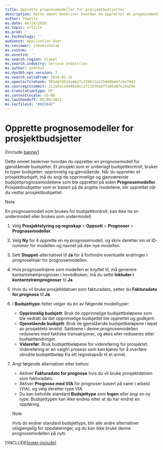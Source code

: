```yaml
---
title: Opprette prognosemodeller for prosjektbudsjetter
description: Dette emnet beskriver hvordan du oppretter en prognosemodell for gjenstående budsjetter.
author: Yowelle
ms.date: 04/24/2020
ms.topic: article
ms.prod: ''
ms.technology: ''
audience: Application User
ms.reviewer: johnmichalak
ms.custom: ''
ms.assetid: ''
ms.search.region: Global
ms.search.industry: Service industries
ms.author: andchoi
ms.dyn365.ops.version: 7
ms.search.validFrom: 2019-01-15
ms.openlocfilehash: 992dd74524ae6a7c329612a125d60bebfcbe7dd2
ms.sourcegitcommit: 2c2a5a11d446adec2f21030ab77a053d7e2da28e
ms.translationtype: HT
ms.contentlocale: nb-NO
ms.lasthandoff: 05/04/2022
ms.locfileid: "8683642"
---
```

# <a name="create-forecast-models-for-project-budgets"></a>Opprette prognosemodeller for prosjektbudsjetter 

[!include [banner](../includes/banner.md)]

Dette emnet beskriver hvordan du oppretter en prognosemodell for gjenstående budsjetter. Et prosjekt som er underlagt budsjettkontroll, bruker to typer budsjetter: opprinnelig og gjenstående. Når du oppretter et prosjektbudsjett, må du angi de opprinnelige og gjenværende budsjettprognosemodellene som ble opprettet på siden **Prognosemodeller**. Prosjektbudsjetter som er basert på de angitte modellene, blir opprettet når du vedtar prosjektbudsjettet.

> [!NOTE]
> En prognosemodell som brukes for budsjettkontroll, kan ikke ha en undermodell eller brukes som undermodell.

1. Velg **Prosjektstyring og regnskap** > **Oppsett** > **Prognoser**  > **Prognosemodeller**.
2. Velg **Ny** for å opprette en ny prognosemodell, og skriv deretter inn et ID-nummer for modellen og navnet på den nye modellen. 
3. Sett **Stoppet**-alternativet til **Ja** for å forhindre eventuelle endringer i prognoselinjer for prognosemodellen. 
4. Hvis prognoselinjene som modellen er knyttet til, må generere kontantstrømprognoser i hovedboken, må du sette **Inkluder i kontantstrømprognoser** til **Ja**. 
5. Hvis du vil bruke prosjektdatoen som fakturadato, setter du **Fakturadato for prognose** til **Ja**. 
6. I **Budsjettype**-feltet velger du én av følgende modelltyper:

   - **Opprinnelig budsjett**: Bruk de opprinnelige budsjettbeløpene som ble vedtatt da det opprinnelige budsjettet ble opprettet og godkjent.
   - **Gjenstående budsjett**: Bruk de gjenstående budsjettbeløpene i løpet av prosjektets levetid. Saldoene i denne prognosemodellen reduseres med faktiske transaksjoner, og økes eller reduseres etter budsjettendringer.
   - **Viderefør**: Bruk budsjettbeløpene for videreføring for prosjektet. Videreføring er en valgfri prosess som kan kjøres for å overføre ubrukte budsjettbeløp fra ett regnskapsår til et annet.

7. Angi følgende alternativer etter behov:

   - Aktiver **Fakturadato for prognose** hvis du vil bruke prosjektdatoen som fakturadato.
   - Aktiver **Prognose med VIA** for prognoser basert på varer i arbeid (VIA), og velg deretter type VIA. 
   - Du kan beholde standard **Budsjettype** som **Ingen** eller angi en ny type. Budsjettypen kan ikke endres etter at du har endret en oppføring.     
    > [!NOTE]
    > Hvis du endrer standard budsjettype, blir alle andre alternativer utilgjengelig for oppdateringer, og du kan ikke bruke denne prognosemodellen på nytt. 
   


 



[!INCLUDE[footer-include](../includes/footer-banner.md)]